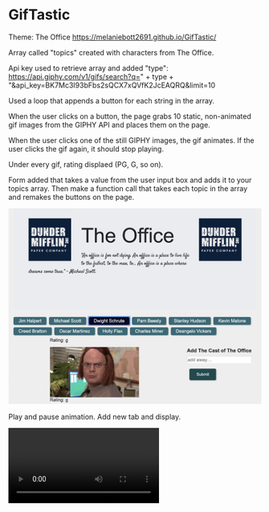 # GifTastic
Theme: The Office
https://melaniebott2691.github.io/GifTastic/

Array called "topics" created with characters from The Office.

Api key used to retrieve array and added "type": 
https://api.giphy.com/v1/gifs/search?q=" + type + "&api_key=BK7Mc3I93bFbs2sQCX7xQVfK2JcEAQRQ&limit=10

Used a loop that appends a button for each string in the array.

When the user clicks on a button, the page grabs 10 static, non-animated gif images from the GIPHY API and places them on the page.


When the user clicks one of the still GIPHY images, the gif animates. If the user clicks the gif again, it should stop playing.


Under every gif, rating displaed (PG, G, so on).

Form added that takes a value from the user input box and adds it to your topics array. Then make a function call that takes each topic in the array and remakes the buttons on the page.

![GifTastic](assets/images/pageimg.png)

Play and pause animation. Add new tab and display.

![](assets/videos/officeclip.mp4)

